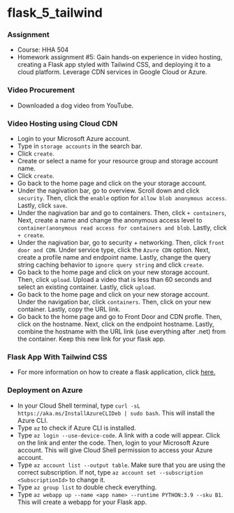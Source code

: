 # flask_5_tailwind

### Assignment
- Course: HHA 504
- Homework assignment #5: Gain hands-on experience in video hosting, creating a Flask app styled with Tailwind CSS, and deploying it to a cloud platform. Leverage CDN services in Google Cloud or Azure.

### Video Procurement
- Downloaded a dog video from YouTube.

### Video Hosting using Cloud CDN
- Login to your Microsoft Azure account.
- Type in `storage accounts` in the search bar.
- Click `create`.
- Create or select a name for your resource group and storage account name.
- Click `create`.
- Go back to the home page and click on the your storage account.
- Under the nagivation bar, go to overview. Scroll down and click `security`. Then, click the `enable` option for `allow blob anonymous access`. Lastly, click `save`.
- Under the nagivation bar and go to containers. Then, click `+ containers`, Next, create a name and change the anonymous access level to `container(anonymous read access for containers and blob`. Lastly, click `+ create`.
- Under the nagivation bar, go to security + networking. Then, click `front door and CDN`. Under service type, click the `Azure CDN` option. Next, create a profile name and endpoint name. Lastly, change the query string caching behavior to `ignore query string` and click `create`.
- Go back to the home page and click on your new storage account. Then, click `upload`. Upload a video that is less than 60 seconds and select an existing container. Lastly, click `upload`.
- Go back to the home page and click on your new storage account. Under the navigation bar, click `containers`. Then, click on your new container. Lastly, copy the URL link.
- Go back to the home page and go to Front Door and CDN profle. Then, click on the hostname. Next, click on the endpoint hostname. Lastly, combine the hostname with the URL link (use everything after .net) from the container. Keep this new link for your flask app.

### Flask App With Tailwind CSS
- For more information on how to create a flask application, click [here.](https://github.com/Beczheng/flask_5_tailwind/tree/main/templates)

### Deployment on Azure
- In your Cloud Shell terminal, type `curl -sL https://aka.ms/InstallAzureCLIDeb | sudo bash`. This will install the Azure CLI.
- Type `az` to check if Azure CLI is installed.
- Type `az login --use-device-code`. A link with a code will appear. Click on the link and enter the code. Then, login to your Microsoft Azure account. This will give Cloud Shell permission to access your Azure account.
- Type `az account list --output table`. Make sure that you are using the correct subscription. If not, type `az account set --subscription <SubscriptionId>` to change it.
- Type `az group list` to double check everything.
- Type `az webapp up --name <app name> --runtime PYTHON:3.9 --sku B1`. This will create a webapp for your Flask app.


